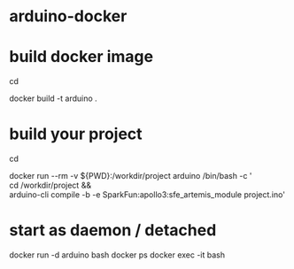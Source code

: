 # arduino-docker

# build docker image
cd <arduino-docker repo dir>

docker build -t arduino .

# build your project
cd <arduino project dir>

docker run --rm -v ${PWD}:/workdir/project arduino /bin/bash -c '\
	cd /workdir/project && \
	arduino-cli compile -b -e SparkFun:apollo3:sfe_artemis_module project.ino'


# start as daemon / detached
docker run -d arduino bash
docker ps
docker exec -it <container id> bash
